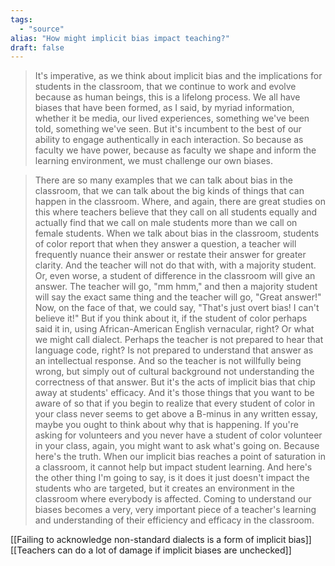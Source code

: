 ```yaml
---
tags:
  - "source"
alias: "How might implicit bias impact teaching?"
draft: false
---
```

> It's imperative, as we think about implicit bias and the implications for students in the classroom, that we continue to work and evolve because as human beings, this is a lifelong process. We all have biases that have been formed, as I said, by myriad information, whether it be media, our lived experiences, something we've been told, something we've  seen. But it's incumbent to the best of our ability to engage authentically in each interaction. So because as faculty we have power, because as faculty we shape and inform the learning environment, we must challenge our own  biases. 

> There are so many examples that we can talk about bias in the classroom, that we can talk about the big kinds of things that can happen in the classroom. Where, and again, there are great studies on this where teachers believe that they call on all students equally and actually find that we call on male students more than we call on female students. When we talk about bias in the classroom, students of color report that when they answer a question, a teacher will frequently nuance their answer or restate their answer for greater clarity. And the teacher will not do that with, with a majority student. Or, even worse, a student of difference in the classroom will give an answer. The teacher will go, "mm hmm," and then a majority student will say the exact same thing and the teacher will go, "Great answer!" Now, on the face of that, we could say, "That's just overt bias! I can't believe it!" But if you think about it, if the student of color perhaps said it in, using African-American English vernacular, right? Or what we might call dialect. Perhaps the teacher is not prepared to hear that language code, right? Is not prepared to understand that answer as an intellectual response. And so the teacher is not willfully being wrong, but simply out of cultural background not understanding the correctness of that answer. But it's the acts of implicit bias that chip away at students' efficacy. And it's those things that you want to be aware of so that if you begin to realize that every student of color in your class never seems to get above a B-minus in any written essay, maybe you ought to think about why that is happening. If you're asking for volunteers and you never have a student of color volunteer in your class, again, you might want to ask what's going on. Because here's the truth. When our implicit bias reaches a point of saturation in a classroom, it cannot help but impact student learning. And here's the other thing I'm going to say, is it does it just doesn't impact the students who are targeted, but it creates an environment in the classroom where everybody is affected. Coming to understand our biases becomes a very, very important piece of a teacher's learning and understanding of their efficiency and efficacy in the classroom.

[[Failing to acknowledge non-standard dialects is a form of implicit bias]]
[[Teachers can do a lot of damage if implicit biases are unchecked]]
